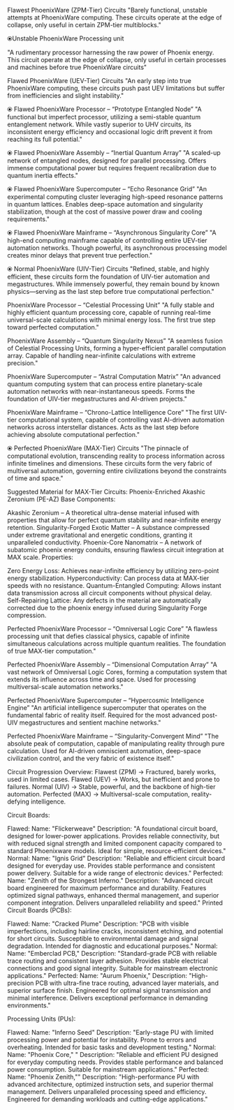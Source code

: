 Flawest PhoenixWare (ZPM-Tier) Circuits
"Barely functional, unstable attempts at PhoenixWare computing. These circuits operate at the edge of collapse, only useful in certain ZPM-tier multiblocks."

⦿Unstable PhoenixWare Processing unit

"A rudimentary processor harnessing the raw power of Phoenix energy. This circuit operate at the edge of collapse, only useful in certain processes and machines before true PhoenixWare circuits"

Flawed PhoenixWare (UEV-Tier) Circuits
"An early step into true PhoenixWare computing, these circuits push past UEV limitations but suffer from inefficiencies and slight instability."

⦿ Flawed PhoenixWare Processor – “Prototype Entangled Node”
"A functional but imperfect processor, utilizing a semi-stable quantum entanglement network. While vastly superior to UHV circuits, its inconsistent energy efficiency and occasional logic drift prevent it from reaching its full potential."

⦿ Flawed PhoenixWare Assembly – “Inertial Quantum Array”
"A scaled-up network of entangled nodes, designed for parallel processing. Offers immense computational power but requires frequent recalibration due to quantum inertia effects."

⦿ Flawed PhoenixWare Supercomputer – “Echo Resonance Grid”
"An experimental computing cluster leveraging high-speed resonance patterns in quantum lattices. Enables deep-space automation and singularity stabilization, though at the cost of massive power draw and cooling requirements."

⦿ Flawed PhoenixWare Mainframe – “Asynchronous Singularity Core”
"A high-end computing mainframe capable of controlling entire UEV-tier automation networks. Though powerful, its asynchronous processing model creates minor delays that prevent true perfection."

⦿ Normal PhoenixWare (UIV-Tier) Circuits
"Refined, stable, and highly efficient, these circuits form the foundation of UIV-tier automation and megastructures. While immensely powerful, they remain bound by known physics—serving as the last step before true computational perfection."

PhoenixWare Processor – “Celestial Processing Unit”
"A fully stable and highly efficient quantum processing core, capable of running real-time universal-scale calculations with minimal energy loss. The first true step toward perfected computation."

PhoenixWare Assembly – “Quantum Singularity Nexus”
"A seamless fusion of Celestial Processing Units, forming a hyper-efficient parallel computation array. Capable of handling near-infinite calculations with extreme precision."

PhoenixWare Supercomputer – “Astral Computation Matrix”
"An advanced quantum computing system that can process entire planetary-scale automation networks with near-instantaneous speeds. Forms the foundation of UIV-tier megastructures and AI-driven projects."

PhoenixWare Mainframe – “Chrono-Lattice Intelligence Core”
"The first UIV-tier computational system, capable of controlling vast AI-driven automation networks across interstellar distances. Acts as the last step before achieving absolute computational perfection."

⦿ Perfected PhoenixWare (MAX-Tier) Circuits
"The pinnacle of computational evolution, transcending reality to process information across infinite timelines and dimensions. These circuits form the very fabric of multiversal automation, governing entire civilizations beyond the constraints of time and space."

Suggested Material for MAX-Tier Circuits:
Phoenix-Enriched Akashic Zeronium (PE-AZ)
Base Components:

Akashic Zeronium – A theoretical ultra-dense material infused with properties that allow for perfect quantum stability and near-infinite energy retention.
Singularity-Forged Exotic Matter – A substance compressed under extreme gravitational and energetic conditions, granting it unparalleled conductivity.
Phoenix-Core Nanomatrix – A network of subatomic phoenix energy conduits, ensuring flawless circuit integration at MAX scale.
Properties:

Zero Energy Loss: Achieves near-infinite efficiency by utilizing zero-point energy stabilization.
Hyperconductivity: Can process data at MAX-tier speeds with no resistance.
Quantum-Entangled Computing: Allows instant data transmission across all circuit components without physical delay.
Self-Repairing Lattice: Any defects in the material are automatically corrected due to the phoenix energy infused during Singularity Forge compression.

Perfected PhoenixWare Processor – “Omniversal Logic Core”
"A flawless processing unit that defies classical physics, capable of infinite simultaneous calculations across multiple quantum realities. The foundation of true MAX-tier computation."

Perfected PhoenixWare Assembly – “Dimensional Computation Array”
"A vast network of Omniversal Logic Cores, forming a computation system that extends its influence across time and space. Used for processing multiversal-scale automation networks."

Perfected PhoenixWare Supercomputer – “Hypercosmic Intelligence Engine”
"An artificial intelligence supercomputer that operates on the fundamental fabric of reality itself. Required for the most advanced post-UIV megastructures and sentient machine networks."

Perfected PhoenixWare Mainframe – “Singularity-Convergent Mind”
"The absolute peak of computation, capable of manipulating reality through pure calculation. Used for AI-driven omniscient automation, deep-space civilization control, and the very fabric of existence itself."

Circuit Progression Overview:
Flawest (ZPM) → Fractured, barely works, used in limited cases.
Flawed (UEV) → Works, but inefficient and prone to failures.
Normal (UIV) → Stable, powerful, and the backbone of high-tier automation.
Perfected (MAX) → Multiversal-scale computation, reality-defying intelligence.





Circuit Boards:

Flawed:
Name: "Flickerweave"
Description: "A foundational circuit board, designed for lower-power applications. Provides reliable connectivity, but with reduced signal strength and limited component capacity compared to standard Phoenixware models. Ideal for simple, resource-efficient devices."
Normal:
Name: "Ignis Grid"
Description: "Reliable and efficient circuit board designed for everyday use. Provides stable performance and consistent power delivery. Suitable for a wide range of electronic devices."
Perfected:
Name: "Zenith of the Strongest Inferno."
Description: "Advanced circuit board engineered for maximum performance and durability. Features optimized signal pathways, enhanced thermal management, and superior component integration. Delivers unparalleled reliability and speed."
Printed Circuit Boards (PCBs):

Flawed:
Name: "Cracked Plume"
Description: "PCB with visible imperfections, including hairline cracks, inconsistent etching, and potential for short circuits. Susceptible to environmental damage and signal degradation. Intended for diagnostic and educational purposes."
Normal:
Name: "Emberclad PCB,"
Description: "Standard-grade PCB with reliable trace routing and consistent layer adhesion. Provides stable electrical connections and good signal integrity. Suitable for mainstream electronic applications."
Perfected:
Name: "Aurum Phoenix,"
Description: "High-precision PCB with ultra-fine trace routing, advanced layer materials, and superior surface finish. Engineered for optimal signal transmission and minimal interference. Delivers exceptional performance in demanding environments."

Processing Units (PUs):

Flawed:
Name: "Inferno Seed"
Description: "Early-stage PU with limited processing power and potential for instability. Prone to errors and overheating. Intended for basic tasks and development testing."
Normal:
Name: "Phoenix Core," "
Description: "Reliable and efficient PU designed for everyday computing needs. Provides stable performance and balanced power consumption. Suitable for mainstream applications."
Perfected:
Name: "Phoenix Zenith,""
Description: "High-performance PU with advanced architecture, optimized instruction sets, and superior thermal management. Delivers unparalleled processing speed and efficiency. Engineered for demanding workloads and cutting-edge applications."


